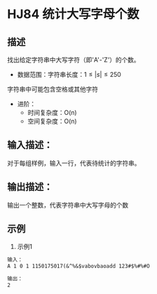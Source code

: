# HJ84 统计大写字母个数

## 描述

找出给定字符串中大写字符（即'A'-'Z'）的个数。

* 数据范围：字符串长度：$1 \leq \vert s \vert \leq 250$

字符串中可能包含空格或其他字符

* 进阶：
  * 时间复杂度：O(n)
  * 空间复杂度：O(n)

## 输入描述：

对于每组样例，输入一行，代表待统计的字符串。

## 输出描述：

输出一个整数，代表字符串中大写字母的个数

## 示例

1. 示例1

```txt
输入：
A 1 0 1 1150175017(&^%&$vabovbaoadd 123#$%#%#O

输出：
2
```
